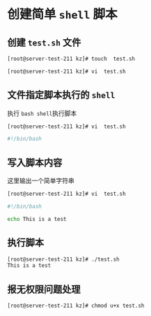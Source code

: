 # 创建简单 `shell` 脚本

## 创建 `test.sh` 文件

```bash
[root@server-test-211 kz]# touch  test.sh

[root@server-test-211 kz]# vi  test.sh
```

## 文件指定脚本执行的 `shell`

执行 `bash shell`执行脚本

```bash
[root@server-test-211 kz]# vi  test.sh

#!/bin/bash
```

## 写入脚本内容

这里输出一个简单字符串

```bash
[root@server-test-211 kz]# vi  test.sh

#!/bin/bash

echo This is a test

```

## 执行脚本

```bash
[root@server-test-211 kz]# ./test.sh
This is a test
```

## 报无权限问题处理

```bash
[root@server-test-211 kz]# chmod u+x test.sh

```